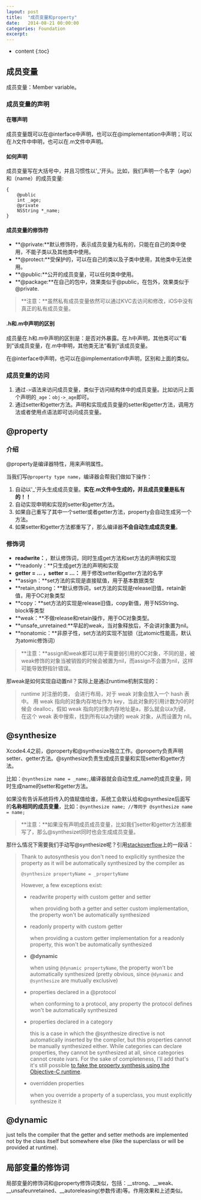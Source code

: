 ```yaml
---
layout: post
title:  "成员变量和property"
date:   2014-08-21 00:00:00
categories: Foundation
excerpt: 
---
```


* content
{:toc}


## 成员变量

成员变量：Member variable。

### 成员变量的声明

#### 在哪声明

成员变量既可以在@interface中声明，也可以在@implementation中声明；可以在.h文件中申明，也可以在.m文件中声明。

#### 如何声明

成员变量写在大括号中，并且习惯性以'_'开头。比如，我们声明一个名字（age）和（name）的成员变量:

````
{
    @public
    int _age;
    @private
    NSString *_name;
}
````

#### 成员变量的修饰符

- **@private:**默认修饰符，表示成员变量为私有的，只能在自己的类中使用，不能子类以及其他类中使用。
- **@protect:**受保护的，可以在自己的类以及子类中使用，其他类中无法使用。
- **@public:**公开的成员变量，可以任何类中使用。
- **@package:**在自己的包中，效果类似于@public，在包外，效果类似于@private.

> **注意：**虽然私有成员变量依然可以通过KVC去访问和修改，iOS中没有真正的私有成员变量。

#### .h和.m中声明的区别

成员量在.h和.m中声明的区别是：是否对外暴露。在.h中声明，其他类可以“看到”该成员变量，在.m中申明，其他类无法“看到”该成员变量。

在@interface中声明，也可以在@implementation中声明，区别和上面的类似。

### 成员变量的访问

1. 通过`->`语法来访问成员变量，类似于访问结构体中的成员变量。比如访问上面个声明的`_age`：`obj->_age`即可。
2. 通过setter和getter方法。声明和实现成员变量的setter和getter方法，调用方法或者使用点语法即可访问成员变量。

## @property

### 介绍
@property是编译器特性，用来声明属性。

当我们写`@property type name`，编译器会帮我们做如下操作：

1. 自动以'_'开头生成成员变量。**实在.m文件中生成的，并且成员变量是私有的！！**
2. 自动实现申明和实现的setter和getter方法。
3. 如果自己重写了其中一个setter或者getter方法，property会自动生成另一个方法。
4. 如果setter和getter方法都重写了，那么编译器**不会自动生成成员变量**。

### 修饰词

- **readwrite：**，默认修饰词，同时生成get方法和set方法的声明和实现- **readonly：**只生成get方法的声明和实现
- **getter = ... ，setter = ...：** 用于修改setter和getter方法的名字- **assign：**set方法的实现是直接赋值，用于基本数据类型- **retain,strong：**默认修饰词，set方法的实现是release旧值，retain新值，用于OC对象类型- **copy：**set方法的实现是release旧值，copy新值，用于NSString、block等类型
- **weak：**不做release和retain操作，用于OC对象类型。
- **unsafe_unretained:**早起的weak，当对象释放后，不会讲对象置为nil。- **nonatomic：**非原子性，set方法的实现不加锁（比atomic性能高，默认为atomic修饰词）

> **注意：**assign和weak都可以用于需要弱引用的OC对象，不同的是，被weak修饰的对象当被销毁的时候会被置为nil，而assign不会置为nil，这样可能导致野指针错误。

那weak是如何实现自动置nil？实际上是通过runtime机制实现的：

>runtime 对注册的类， 会进行布局，对于 weak 对象会放入一个 hash 表中。 用 weak 指向的对象内存地址作为 key，当此对象的引用计数为0的时候会 dealloc，假如 weak 指向的对象内存地址是a，那么就会以a为键， 在这个 weak 表中搜索，找到所有以a为键的 weak 对象，从而设置为 nil。

## @synthesize 

Xcode4.4之前，@property和@synthesize独立工作。@property负责声明setter、getter方法。@synthesize负责生成成员变量和实现setter和getter方法。

比如：`@synthesize name = _name;`,编译器就会自动生成_name的成员变量，同时生成name的setter和getter方法。

如果没有告诉系统将传入的值赋值给谁，系统工会默认给和@synthesize后面写的**名称相同的成员变量**，比如：`@synthesize name; //等同于 @synthesize name = name;`

> **注意：**如果没有声明成员成员变量，比如我们setter和getter方法都重写了，那么@synthesizet同时也会生成成员变量。

那什么情况下需要我们手动写@synthesize呢？引用[stackoverflow](http://stackoverflow.com/questions/19784454/when-should-i-use-synthesize-explicitly)上的一段话：

>Thank to autosynthesis you don't need to explicitly synthesize the property as it will be automatically synthesized by the compiler as
>
>`@synthesize propertyName = _propertyName`
>
>However, a few exceptions exist:
>
> - readwrite property with custom getter and setter
> 
>	 when providing both a getter and setter custom implementation, the property won't be automatically synthesized
> 
> - readonly property with custom getter
> 
> 	when providing a custom getter implementation for a readonly property, this won't be automatically synthesized
> 
> - **@dynamic**
> 
> 	when using `@dynamic propertyName`, the property won't be automatically synthesized (pretty obvious, since `@dynamic` and `@synthesize` are mutually exclusive)
> 
> - properties declared in a @protocol
> 
>	 when conforming to a protocol, any property the protocol defines won't be automatically synthesized
> 
> - properties declared in a category
> 
> 	this is a case in which the @synthesize directive is not automatically inserted by the compiler, but this properties cannot be manually synthesized either. While categories can declare properties, they cannot be synthesized at all, since categories cannot create ivars. For the sake of completeness, I'll add that's it's still possible [to fake the property synthesis using the Objective-C runtime](http://stackoverflow.com/questions/8733104/objective-c-property-instance-variable-in-category).
> 
> - overridden properties
> 
> 	when you override a property of a superclass, you must explicitly synthesize it


## @dynamic 

just tells the compiler that the getter and setter methods are implemented not by the class itself but somewhere else (like the superclass or will be provided at runtime).

## 局部变量的修饰词

局部变量的修饰词和@property修饰词类似，包括：__strong、__weak、__unsafeunretained、__autoreleasing(参数传递)等。作用效果和上述类似。